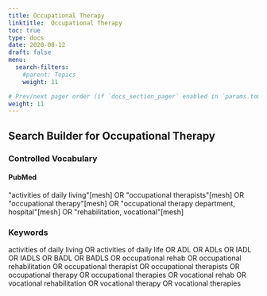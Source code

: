 ```yaml
---
title: Occupational Therapy
linktitle:  Occupational Therapy
toc: true
type: docs
date: 2020-08-12
draft: false
menu:
  search-filters:
    #parent: Topics
    weight: 11

# Prev/next pager order (if `docs_section_pager` enabled in `params.toml`)
weight: 11
---
```



## Search Builder for Occupational Therapy

### Controlled Vocabulary

#### PubMed

"activities of daily living"[mesh] OR "occupational therapists"[mesh] OR "occupational therapy"[mesh] OR "occupational therapy department, hospital"[mesh] OR "rehabilitation, vocational"[mesh]

### Keywords

activities of daily living OR activities of daily life OR ADL OR ADLs OR IADL OR IADLS OR BADL OR BADLS OR occupational rehab OR occupational rehabilitation OR occupational therapist OR occupational therapists OR occupational therapy OR occupational therapies OR vocational rehab OR vocational rehabilitation OR vocational therapy OR vocational therapies
